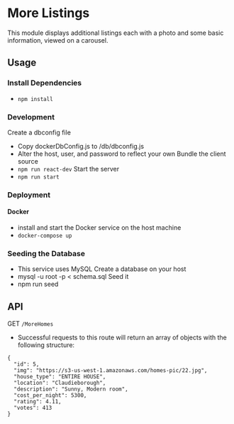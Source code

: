 # More Listings
This module displays additional listings each with a photo and
some basic information, viewed on a carousel.

## Usage

### Install Dependencies
- `npm install`

### Development
Create a dbconfig file
- Copy dockerDbConfig.js to /db/dbconfig.js
- Alter the host, user, and password to reflect your own
Bundle the client source
- `npm run react-dev`
Start the server
- `npm run start`

### Deployment
#### Docker
- install and start the Docker service on the host machine
- `docker-compose up`

### Seeding the Database
- This service uses MySQL
Create a database on your host
- mysql -u root -p < schema.sql
Seed it
- npm run seed

## API

GET `/MoreHomes`
- Successful requests to this route will return an array of objects 
with the following structure:
```
{
  "id": 5,
  "img": "https://s3-us-west-1.amazonaws.com/homes-pic/22.jpg",
  "house_type": "ENTIRE HOUSE",
  "location": "Claudieborough",
  "description": "Sunny, Modern room",
  "cost_per_night": 5300,
  "rating": 4.11,
  "votes": 413
}
```

